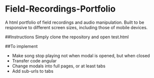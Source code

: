 # Field-Recordings-Portfolio
A html portfolio of field recordings and audio manipulation. Built to be responsive to different screen sizes, including those of mobile devices.

##Instructions
Simply clone the repository and open test.html

##To implement
- Make song stop playing not when modal is opened, but when closed
- Transfer code angular
- Change modals into full pages, or at least tabs
- Add sub-urls to tabs
